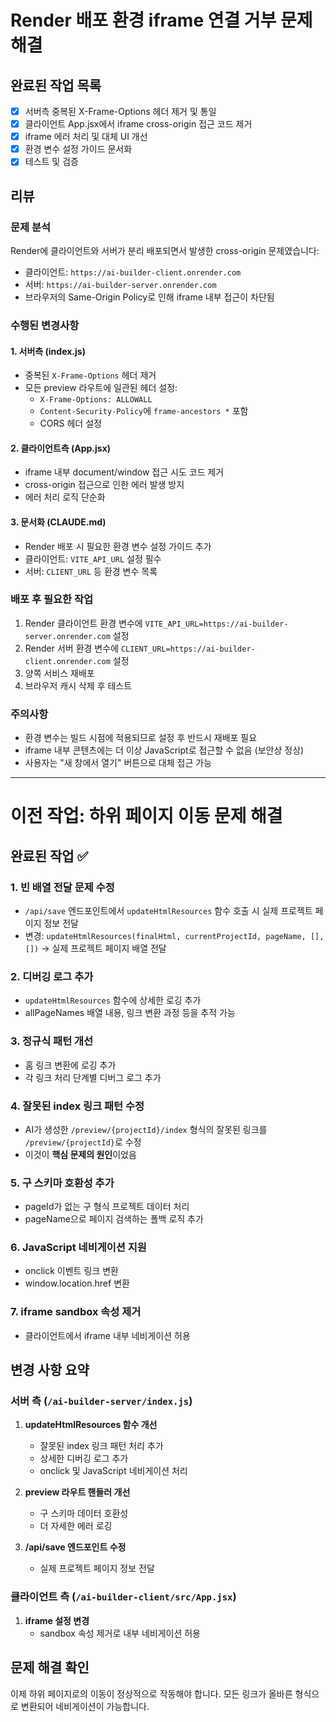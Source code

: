 # Render 배포 환경 iframe 연결 거부 문제 해결

## 완료된 작업 목록
- [x] 서버측 중복된 X-Frame-Options 헤더 제거 및 통일
- [x] 클라이언트 App.jsx에서 iframe cross-origin 접근 코드 제거
- [x] iframe 에러 처리 및 대체 UI 개선
- [x] 환경 변수 설정 가이드 문서화
- [x] 테스트 및 검증

## 리뷰

### 문제 분석
Render에 클라이언트와 서버가 분리 배포되면서 발생한 cross-origin 문제였습니다:
- 클라이언트: `https://ai-builder-client.onrender.com`
- 서버: `https://ai-builder-server.onrender.com`
- 브라우저의 Same-Origin Policy로 인해 iframe 내부 접근이 차단됨

### 수행된 변경사항

#### 1. 서버측 (index.js)
- 중복된 `X-Frame-Options` 헤더 제거
- 모든 preview 라우트에 일관된 헤더 설정:
  - `X-Frame-Options: ALLOWALL`
  - `Content-Security-Policy`에 `frame-ancestors *` 포함
  - CORS 헤더 설정

#### 2. 클라이언트측 (App.jsx)
- iframe 내부 document/window 접근 시도 코드 제거
- cross-origin 접근으로 인한 에러 발생 방지
- 에러 처리 로직 단순화

#### 3. 문서화 (CLAUDE.md)
- Render 배포 시 필요한 환경 변수 설정 가이드 추가
- 클라이언트: `VITE_API_URL` 설정 필수
- 서버: `CLIENT_URL` 등 환경 변수 목록

### 배포 후 필요한 작업
1. Render 클라이언트 환경 변수에 `VITE_API_URL=https://ai-builder-server.onrender.com` 설정
2. Render 서버 환경 변수에 `CLIENT_URL=https://ai-builder-client.onrender.com` 설정
3. 양쪽 서비스 재배포
4. 브라우저 캐시 삭제 후 테스트

### 주의사항
- 환경 변수는 빌드 시점에 적용되므로 설정 후 반드시 재배포 필요
- iframe 내부 콘텐츠에는 더 이상 JavaScript로 접근할 수 없음 (보안상 정상)
- 사용자는 "새 창에서 열기" 버튼으로 대체 접근 가능

---

# 이전 작업: 하위 페이지 이동 문제 해결

## 완료된 작업 ✅

### 1. 빈 배열 전달 문제 수정
- `/api/save` 엔드포인트에서 `updateHtmlResources` 함수 호출 시 실제 프로젝트 페이지 정보 전달
- 변경: `updateHtmlResources(finalHtml, currentProjectId, pageName, [], [])` → 실제 프로젝트 페이지 배열 전달

### 2. 디버깅 로그 추가
- `updateHtmlResources` 함수에 상세한 로깅 추가
- allPageNames 배열 내용, 링크 변환 과정 등을 추적 가능

### 3. 정규식 패턴 개선
- 홈 링크 변환에 로깅 추가
- 각 링크 처리 단계별 디버그 로그 추가

### 4. 잘못된 index 링크 패턴 수정
- AI가 생성한 `/preview/{projectId}/index` 형식의 잘못된 링크를 `/preview/{projectId}`로 수정
- 이것이 **핵심 문제의 원인**이었음

### 5. 구 스키마 호환성 추가
- pageId가 없는 구 형식 프로젝트 데이터 처리
- pageName으로 페이지 검색하는 폴백 로직 추가

### 6. JavaScript 네비게이션 지원
- onclick 이벤트 링크 변환
- window.location.href 변환

### 7. iframe sandbox 속성 제거
- 클라이언트에서 iframe 내부 네비게이션 허용

## 변경 사항 요약

### 서버 측 (`/ai-builder-server/index.js`)
1. **updateHtmlResources 함수 개선**
   - 잘못된 index 링크 패턴 처리 추가
   - 상세한 디버깅 로그 추가
   - onclick 및 JavaScript 네비게이션 처리

2. **preview 라우트 핸들러 개선**
   - 구 스키마 데이터 호환성
   - 더 자세한 에러 로깅

3. **/api/save 엔드포인트 수정**
   - 실제 프로젝트 페이지 정보 전달

### 클라이언트 측 (`/ai-builder-client/src/App.jsx`)
1. **iframe 설정 변경**
   - sandbox 속성 제거로 내부 네비게이션 허용

## 문제 해결 확인
이제 하위 페이지로의 이동이 정상적으로 작동해야 합니다. 
모든 링크가 올바른 형식으로 변환되어 네비게이션이 가능합니다.